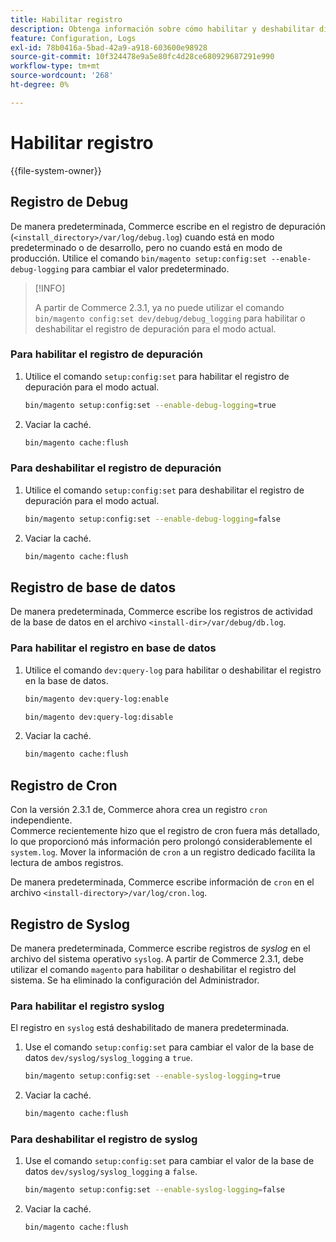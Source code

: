 ```yaml
---
title: Habilitar registro
description: Obtenga información sobre cómo habilitar y deshabilitar diferentes tipos de registro en Adobe Commerce. Descubra las técnicas de configuración y administración de registros.
feature: Configuration, Logs
exl-id: 78b0416a-5bad-42a9-a918-603600e98928
source-git-commit: 10f324478e9a5e80fc4d28ce680929687291e990
workflow-type: tm+mt
source-wordcount: '268'
ht-degree: 0%

---
```


# Habilitar registro

{{file-system-owner}}

## Registro de Debug

De manera predeterminada, Commerce escribe en el registro de depuración (`<install_directory>/var/log/debug.log`) cuando está en modo predeterminado o de desarrollo, pero no cuando está en modo de producción. Utilice el comando `bin/magento setup:config:set --enable-debug-logging` para cambiar el valor predeterminado.

>[!INFO]
>
>A partir de Commerce 2.3.1, ya no puede utilizar el comando `bin/magento config:set dev/debug/debug_logging` para habilitar o deshabilitar el registro de depuración para el modo actual.

### Para habilitar el registro de depuración

1. Utilice el comando `setup:config:set` para habilitar el registro de depuración para el modo actual.

   ```bash
   bin/magento setup:config:set --enable-debug-logging=true
   ```

1. Vaciar la caché.

   ```bash
   bin/magento cache:flush
   ```

### Para deshabilitar el registro de depuración

1. Utilice el comando `setup:config:set` para deshabilitar el registro de depuración para el modo actual.

   ```bash
   bin/magento setup:config:set --enable-debug-logging=false
   ```

1. Vaciar la caché.

   ```bash
   bin/magento cache:flush
   ```

## Registro de base de datos

De manera predeterminada, Commerce escribe los registros de actividad de la base de datos en el archivo `<install-dir>/var/debug/db.log`.

### Para habilitar el registro en base de datos

1. Utilice el comando `dev:query-log` para habilitar o deshabilitar el registro en la base de datos.

   ```bash
   bin/magento dev:query-log:enable
   ```

   ```bash
   bin/magento dev:query-log:disable
   ```

1. Vaciar la caché.

   ```bash
   bin/magento cache:flush
   ```

## Registro de Cron

Con la versión 2.3.1 de, Commerce ahora crea un registro `cron` independiente. \
Commerce recientemente hizo que el registro de cron fuera más detallado, lo que proporcionó más información pero prolongó considerablemente el `system.log`.
Mover la información de `cron` a un registro dedicado facilita la lectura de ambos registros.

De manera predeterminada, Commerce escribe información de `cron` en el archivo `<install-directory>/var/log/cron.log`.

## Registro de Syslog

De manera predeterminada, Commerce escribe registros de _syslog_ en el archivo del sistema operativo `syslog`.
A partir de Commerce 2.3.1, debe utilizar el comando `magento` para habilitar o deshabilitar el registro del sistema.
Se ha eliminado la configuración del Administrador.

### Para habilitar el registro syslog

El registro en `syslog` está deshabilitado de manera predeterminada.

1. Use el comando `setup:config:set` para cambiar el valor de la base de datos `dev/syslog/syslog_logging` a `true`.

   ```bash
   bin/magento setup:config:set --enable-syslog-logging=true
   ```

1. Vaciar la caché.

   ```bash
   bin/magento cache:flush
   ```

### Para deshabilitar el registro de syslog

1. Use el comando `setup:config:set` para cambiar el valor de la base de datos `dev/syslog/syslog_logging` a `false`.

   ```bash
   bin/magento setup:config:set --enable-syslog-logging=false
   ```

1. Vaciar la caché.

   ```bash
   bin/magento cache:flush
   ```
